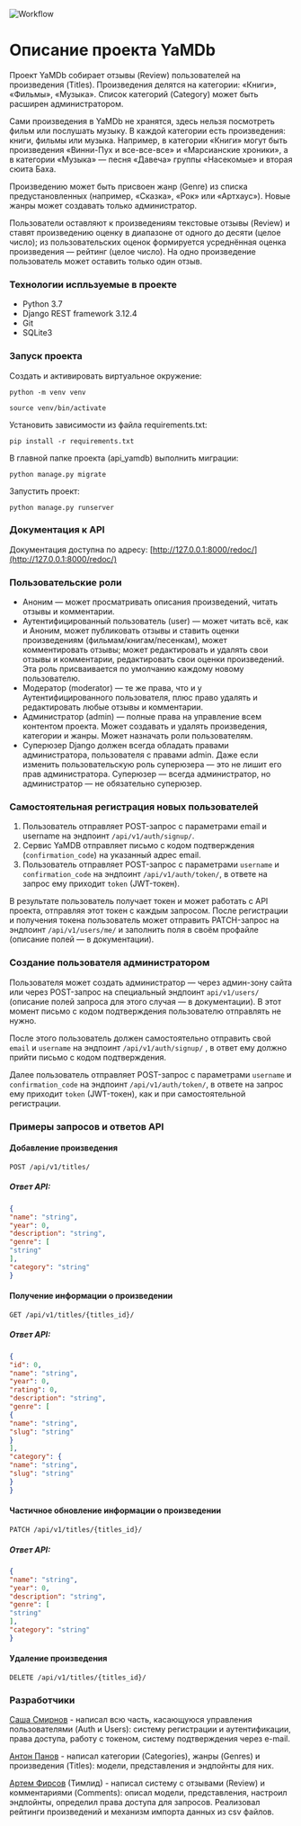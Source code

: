 ![Workflow](https://docs.github.com/assets/cb-6722/images/help/repository/actions-workflow-status-badge.png)

# Описание проекта YaMDb  

Проект YaMDb собирает отзывы (Review) пользователей на произведения (Titles). Произведения делятся на категории: «Книги», «Фильмы», «Музыка». Список категорий (Category) может быть расширен администратором.  

Сами произведения в YaMDb не хранятся, здесь нельзя посмотреть фильм или послушать музыку.
В каждой категории есть произведения: книги, фильмы или музыка. Например, в категории «Книги» могут быть произведения «Винни-Пух и все-все-все» и «Марсианские хроники», а в категории «Музыка» — песня «Давеча» группы «Насекомые» и вторая сюита Баха.    

Произведению может быть присвоен жанр (Genre) из списка предустановленных (например, «Сказка», «Рок» или «Артхаус»). Новые жанры может создавать только администратор.  

Пользователи оставляют к произведениям текстовые отзывы (Review) и ставят произведению оценку в диапазоне от одного до десяти (целое число); из пользовательских оценок формируется усреднённая оценка произведения — рейтинг (целое число). На одно произведение пользователь может оставить только один отзыв.  

### Технологии испльзуемые в проекте 
* Python 3.7
* Django REST framework 3.12.4
* Git
* SQLite3  

### Запуск проекта  
Cоздать и активировать виртуальное окружение:  

`python -m venv venv  `
    
`source venv/bin/activate`  

Установить зависимости из файла requirements.txt:  

`pip install -r requirements.txt`  

В главной папке проекта (api_yamdb) выполнить миграции:  

`python manage.py migrate`  

Запустить проект:  

`python manage.py runserver`  

### Документация к API  

Документация доступна по адресу: [http://127.0.0.1:8000/redoc/](http://127.0.0.1:8000/redoc/) 
     
### Пользовательские роли
* Аноним — может просматривать описания произведений, читать отзывы и комментарии.  
* Аутентифицированный пользователь (user) — может читать всё, как и Аноним, может публиковать отзывы и ставить оценки произведениям (фильмам/книгам/песенкам), может комментировать отзывы; может редактировать и удалять свои отзывы и комментарии, редактировать свои оценки произведений. Эта роль присваивается по умолчанию каждому новому пользователю.  
* Модератор (moderator) — те же права, что и у Аутентифицированного пользователя, плюс право удалять и редактировать любые отзывы и комментарии.  
* Администратор (admin) — полные права на управление всем контентом проекта. Может создавать и удалять произведения, категории и жанры. Может назначать роли пользователям.  
* Суперюзер Django должен всегда обладать правами администратора, пользователя с правами admin. Даже если изменить пользовательскую роль суперюзера — это не лишит его прав администратора. Суперюзер — всегда администратор, но администратор — не обязательно суперюзер.  

### Самостоятельная регистрация новых пользователей
1. Пользователь отправляет POST-запрос с параметрами email и username на эндпоинт `/api/v1/auth/signup/`.
2. Сервис YaMDB отправляет письмо с кодом подтверждения (`confirmation_code`) на указанный адрес email.
3. Пользователь отправляет POST-запрос с параметрами `username` и `confirmation_code` на эндпоинт `/api/v1/auth/token/`, в ответе на запрос ему приходит `token` (JWT-токен).  

В результате пользователь получает токен и может работать с API проекта, отправляя этот токен с каждым запросом.
После регистрации и получения токена пользователь может отправить PATCH-запрос на эндпоинт `/api/v1/users/me/` и заполнить поля в своём профайле (описание полей — в документации). 

### Создание пользователя администратором
Пользователя может создать администратор — через админ-зону сайта или через POST-запрос на специальный эндпоинт `api/v1/users/` (описание полей запроса для этого случая — в документации). В этот момент письмо с кодом подтверждения пользователю отправлять не нужно.  

После этого пользователь должен самостоятельно отправить свой `email` и `username` на эндпоинт `/api/v1/auth/signup/` , в ответ ему должно прийти письмо с кодом подтверждения.  

Далее пользователь отправляет POST-запрос с параметрами `username` и `confirmation_code` на эндпоинт `/api/v1/auth/token/`, в ответе на запрос ему приходит `token` (JWT-токен), как и при самостоятельной регистрации.  

### Примеры запросов и ответов API  

#### Добавление произведения  

  
  `POST /api/v1/titles/`
##### Ответ API:

```json
{
"name": "string",
"year": 0,
"description": "string",
"genre": [
"string"
],
"category": "string"
}
```
 
#### Получение информации о произведении  

  
  `GET /api/v1/titles/{titles_id}/`
##### Ответ API:

```json
{
"id": 0,
"name": "string",
"year": 0,
"rating": 0,
"description": "string",
"genre": [
{
"name": "string",
"slug": "string"
}
],
"category": {
"name": "string",
"slug": "string"
}
}
```
#### Частичное обновление информации о произведении  

  
  `PATCH /api/v1/titles/{titles_id}/`
##### Ответ API:

```json
{
"name": "string",
"year": 0,
"description": "string",
"genre": [
"string"
],
"category": "string"
}
```
#### Удаление произведения 

  
  `DELETE /api/v1/titles/{titles_id}/`

 

### Разработчики  
[Саша Смирнов](https://github.com/crush-on-anechka) - написал всю часть, касающуюся управления пользователями (Auth и Users): систему регистрации и аутентификации, права доступа, работу с токеном, систему подтверждения через e-mail. 

[Антон Панов](https://github.com/APanov13)  - написал категории (Categories), жанры (Genres) и произведения (Titles): модели, представления и эндпойнты для них. 

[Артем Фирсов](https://github.com/apfirsov) (Тимлид) - написал систему с отзывами (Review) и комментариями (Comments): описал модели, представления, настроил эндпойнты, определил права доступа для запросов. Реализовал рейтинги произведений и механизм импорта данных из csv файлов.
